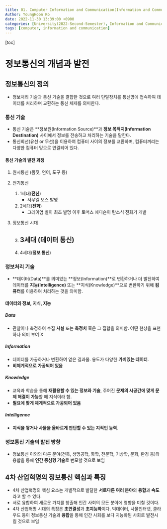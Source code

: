 ```yaml
---
title: 01. Computer Information and Communication(Information and Communication and the Fourth Industrial Revolution)
Author: YoungHoon Ko
date: 2022-11-30 13:39:00 +0900
categories: [University(2022-Second-Semester), Information and Communication]
tags: [computer, information and communication]
---
```


[toc]

# 정보통신의 개념과 발전

## 정보통신의 정의

- 정보처리 기술과 통신 기술을 결합한 것으로 여러 단말장치를 통신망에 접속하여 데이터를 처리하며 교환하는 통신 체제를 의미한다.

  

### 통신 기술

- 통신 기술은 **정보원(Information Source)**과 **정보 목적지(Information Destination)** 사이에서 정보를 전송하고 처리하는 기술을 말한다.
- 통신회선(유선 or 무선)을 이용하여 컴퓨터 사이의 정보를 교환하며, 컴퓨터끼리는 다양한 컴퓨터 망으로 연결되어 있다.

#### 통신 기술의 발전 과정

1. 원시통신 (몸짓, 언어, 도구 등)

2. 전기통신

   1. 1세대(**전신**)
      - 사무엘 모스 발명
   2. 2세대(**전화**)
      - 그레이엄 벨이 최초 발명 이후 토머스 에디슨이 탄소식 전화기 개발

3. 정보통신 시대

   3. 3세대 (**데이터 통신**)
      - 

   4. 4세대(**정보 통신**)

### 정보처리 기술

- **데이터(Data)**를 의미있는 **정보(Information)**로 변환하거나 더 발전하여 데이터를 **지능(Intelligence)** 또는 **지식(Knowledge)**으로 변환하기 위해 **컴퓨터**를 이용하여 처리하는 것을 의미함.

#### 데이터와 정보, 지식, 지능

##### Data

- 관찰이나 측정하여 수집 **사실** 또는 **측정치** 혹은 그 집합을 의미함. 어떤 현상을 표현하나 의미 부여 X

##### Information

- 데이터를 가공하거나 변환하여 얻은 결과물. 용도가 다양한 **가치있는 데이터**.
- **비체계적으로 가공되어 있음**

##### Knowledge

- 교육과 학습을 통해 **재활용할 수 있는 정보와 기술**, 주어진 **문제의 시공간에 맞게 문제 해결이 가능**할 때 지식이라 함.
- **필요에 맞게 체계적으로 가공되어 있음**

##### Intelligence

- **지식을 쌓거나 사물을 올바르게 판단할 수 있는 지적인 능력**.



### 정보통신 기술의 발전 방향

- 정보통신 이외의 다른 분야(건축, 생명공학, 화학, 천문학, 기상학, 문화, 환경 등)와 융합을 통해 **인간 중심형 기술**로 변모할 것으로 보임



## 4차 산업혁명의 정보통신 핵심과 특징

- 4차 산업혁명의 핵심 요소는 개별적으로 발달한 **서로다른 여러 분야**의 **융합**과 **속도**라고 할 수 있다.
- 서로 융합하여 새로운 가치를 창출해 인간 사회의 모든 분야에 영향을 미칠 것이다.
- 4차 산업혁명 시대의 특징은 **초연결성**과 **초지능화**이다. 빅데이터, 사물인터넷, 클라우드 등이 정보통신 기술과 **융합**을 통해 인간 사회를 보다 지능화된 사회로 발전시킬 것으로 보임